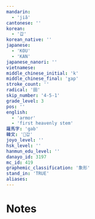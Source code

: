 ```yaml
---
mandarin:
  - 'jiǎ'
cantonese: ''
korean:
  - '갑'
korean_native: ''
japanese:
  - 'KOU'
  - 'KAN'
japanese_nanori: ''
vietnamese:
middle_chinese_initial: 'k'
middle_chinese_final: 'ɣap'
stroke_count: ''
radical: '田'
skip_number: '4-5-1'
grade_level: 3
pos: ''
english:
  - 'armor'
  - 'first heavenly stem'
羅馬字: 'gab'
韓文: '갑'
joyo_level: ''
hsk_level: ''
hanmun_edu_level: ''
danayo_id: 3197
mc_id: 419
graphemic_classification: '象形'
stand_in: 'TRUE'
aliases:
---
```


# Notes
